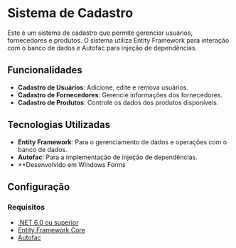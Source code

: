# Sistema de Cadastro

Este é um sistema de cadastro que permite gerenciar usuários, fornecedores e produtos. O sistema utiliza Entity Framework para interação com o banco de dados e Autofac para injeção de dependências.

## Funcionalidades

- **Cadastro de Usuários**: Adicione, edite e remova usuários.
- **Cadastro de Fornecedores**: Gerencie informações dos fornecedores.
- **Cadastro de Produtos**: Controle os dados dos produtos disponíveis.

## Tecnologias Utilizadas

- **Entity Framework**: Para o gerenciamento de dados e operações com o banco de dados.
- **Autofac**: Para a implementação de injeção de dependências.
- **Desenvolvido em Windows Forms

## Configuração

### Requisitos

- [.NET 6.0 ou superior](https://dotnet.microsoft.com/download)
- [Entity Framework Core](https://docs.microsoft.com/en-us/ef/core/)
- [Autofac](https://autofac.org/)
